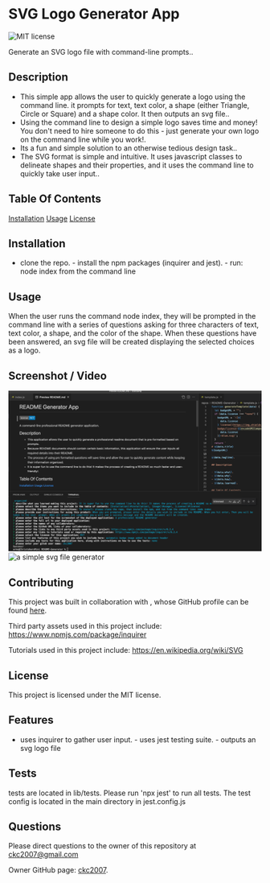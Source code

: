 
# SVG Logo Generator App
![MIT license](https://img.shields.io/badge/license-MIT-blue.svg)

Generate an SVG logo file with command-line prompts..

## Description

- This simple app allows the user to quickly generate a logo using the command line. it prompts for text, text color, a shape (either Triangle, Circle or Square) and a shape color. It then outputs an svg file.. 
- Using the command line to design a simple logo saves time and money! You don't need to hire someone to do this - just generate your own logo on the command line while you work!. 
- Its a fun and simple solution to an otherwise tedious design task.. 
- The SVG format is simple and intuitive. It uses javascript classes to delineate shapes and their properties, and it uses the command line to quickly take user input..

## Table Of Contents

[Installation](#installation)
[Usage](#usage)
[License](#license)

## Installation

- clone the repo. - install the npm packages (inquirer and jest). - run: node index from the command line

## Usage

When the user runs the command node index, they will be prompted in the command line with a series of questions asking for three characters of text, text color, a shape, and the color of the shape. When these questions have been answered,   an svg file will be created displaying the selected choices as a logo.

## Screenshot / Video

![screenshot](./assets/images/screenshot.png)
![a simple svg file generator](https://drive.google.com/file/d/1e57zOBujZlh6n8HON2vd5xFM_2VcUWMB/view "a simple svg file generator")

## Contributing

This project was built in collaboration with ,
whose GitHub profile can be found [here]().

Third party assets used in this project include:
https://www.npmjs.com/package/inquirer

Tutorials used in this project include:
https://en.wikipedia.org/wiki/SVG

## License

This project is licensed under the MIT license.

## Features

- uses inquirer to gather user input. - uses jest testing suite. - outputs an svg logo file

## Tests

tests are located in lib/tests. Please run 'npx jest' to run all tests. The test config is located in the main directory in jest.config.js

## Questions

Please direct questions to the owner of this repository at ckc2007@gmail.com

Owner GitHub page:
[ckc2007](
https://github.com/ckc2007).
